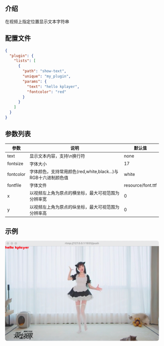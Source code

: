 ## 介绍

在视频上指定位置显示文本字符串

## 配置文件

```json
{
  "plugin": {
    "lists": [
      {
        "path": "show-text",
        "unique": "my_plugin",
        "params": {
          "text": "hello kplayer",
          "fontcolor": "red"
        }
      }
    ]
  }
}
```



## 参数列表

| 参数      | 说明                                                         | 默认值            |
| --------- | ------------------------------------------------------------ | ----------------- |
| text      | 显示文本内容，支持\n换行符                                   | none              |
| fontsize  | 字体大小                                                     | 17                |
| fontcolor | 字体颜色，支持常用颜色(red,white,black...)与RGB十六进制颜色值 | white             |
| fontfile  | 字体文件                                                     | resource/font.ttf |
| x         | 以视频左上角为原点的横坐标，最大可视范围为分辨率宽           | 0                 |
| y         | 以视频左上角为原点的纵坐标，最大可视范围为分辨率高           | 0                 |



## 示例

![image-20220825134106642](./show-text.assets/image-20220825134106642.png)